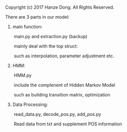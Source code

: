 Copyright (c) 2017 Hanze Dong. All Rights Reserved.

There are 3 parts in our model:



1. main function:

   ​	main.py and extraction.py (backup)

   ​	mainly deal with the top struct: 

   ​		such as interpolation, parameter adjustment etc.

2. HMM:

   ​	HMM.py

   ​	include the complenent of Hidden Markov Model

   ​	such as building transition matrix, optimization

3. Data Processing:

   ​	read_data.py, decode_pos.py, add_pos.py

   ​	Read data from txt and supplement POS information